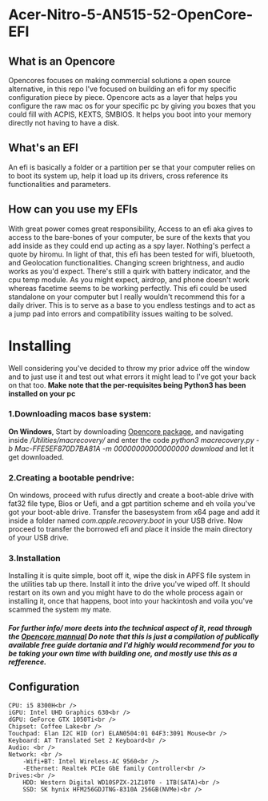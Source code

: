# Acer-Nitro-5-AN515-52-OpenCore-EFI

## What is an Opencore
Opencores focuses on making commercial solutions a open source alternative, in this repo I've focused on building an efi for my specific configuration piece by piece. Opencore acts as a layer that helps you configure the raw mac os for your specific pc by giving you boxes that you could fill with ACPIS, KEXTS, SMBIOS. It helps you boot into your memory directly not having to have a disk.

## What's an EFI
An efi is basically a folder or a partition per se that your computer relies on to boot its system up, help it load up its drivers, cross reference its functionalities and parameters.

## How can you use my EFIs
With great power comes great responsibility, Access to an efi aka gives to access to the bare-bones of your computer, be sure of the kexts that you add inside as they could end up acting as a spy layer. Nothing's perfect a quote by hiromu. In light of that, this efi has been tested for wifi, bluetooth, and Geolocation functionalities. Changing screen brightness, and audio works as you'd expect. There's still a quirk with battery indicator, and the cpu temp module. As you might expect, airdrop, and phone doesn't work whereas facetime seems to be working perfectly. This efi could be used standalone on your computer but I really wouldn't recommend this for a daily driver. This is to serve as a base to you endless testings and to act as a jump pad into errors and compatibility issues waiting to be solved. 

# Installing
Well considering you've decided to throw my prior advice off the window and to just use it and test out what errors it might lead to I've got your back on that too. <strong>Make note that the per-requisites being Python3 has been installed on your pc</strong> <br/>
<h3>1.Downloading macos base system:</h3>
<strong>On Windows</strong>, Start by downloading <a href="https://github.com/acidanthera/OpenCorePkg/releases">Opencore package</a>, and navigating inside <em>/Utilities/macrecovery/</em> and enter the code <em> python3 macrecovery.py -b Mac-FFE5EF870D7BA81A -m 00000000000000000 download
</em> and let it get downloaded.
 <h3>2.Creating a bootable pendrive:</h3>
On windows, proceed with rufus directly and create a boot-able drive with fat32 file type, Bios or Uefi, and a gpt partition scheme and eh voila you've got your boot-able drive. Transfer the basesystem from x64 page and add it inside a folder named <em>com.apple.recovery.boot</em> in your USB drive. Now proceed to transfer the borrowed efi and place it inside the main directory of your USB drive.
<h3>3.Installation</h3>
Installing it is quite simple, boot off it, wipe the disk in APFS file system in the utilities tab up there. Install it into the drive you've wiped off. It should restart on its own and you might have to do the whole process again or installing it, once that happens, boot into your hackintosh and voila you've scammed the system my mate.
<em><h4><strong> For further info/ more deets into the technical aspect of it, read through the <a href="https://dortania.github.io/OpenCore-Install-Guide/">Opencore mannual</a></strong><break/> Do note that this is just a compilation of publically available free guide dortania and I'd highly would recommend for you to be taking your own time with building one, and mostly use this as a refference.</h4></em>

## Configuration
	CPU: i5 8300H<br />
	iGPU: Intel UHD Graphics 630<br />
	dGPU: GeForce GTX 1050Ti<br />
	Chipset: Coffee Lake<br />
	Touchpad: Elan I2C HID (or) ELAN0504:01 04F3:3091 Mouse<br />
	Keyboard: AT Translated Set 2 Keyboard<br />
	Audio: <br />
	Network: <br />
		-Wifi+BT: Intel Wireless-AC 9560<br />
		-Ethernet: Realtek PCIe GbE family Controller<br />
	Drives:<br />
		HDD: Western Digital WD10SPZX-21Z10T0 - 1TB(SATA)<br />
		SSD: SK hynix HFM256GDJTNG-8310A 256GB(NVMe)<br />
